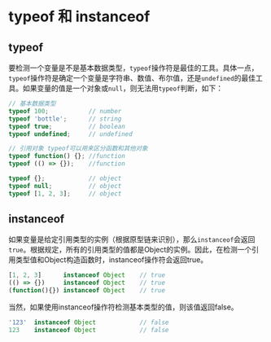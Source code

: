 # typeof 和 instanceof

## typeof

要检测一个变量是不是基本数据类型，`typeof`操作符是最佳的工具。具体一点，`typeof`操作符是确定一个变量是字符串、数值、布尔值，还是`undefined`的最佳工具。如果变量的值是一个对象或`null`，则无法用`typeof`判断，如下：

```js
// 基本数据类型
typeof 100;           // number
typeof 'bottle';      // string
typeof true;          // boolean
typeof undefined;     // undefined

// 引用对象 typeof可以用来区分函数和其他对象
typeof function() {}; //function
typeof (() => {});    //function

typeof {};            // object
typeof null;          // object
typeof [1, 2, 3];     // object
```

## instanceof

如果变量是给定引用类型的实例（根据原型链来识别），那么`instanceof`会返回`true`。根据规定，所有的引用类型的值都是Object的实例。因此，在检测一个引用类型值和Object构造函数时，instanceof操作符会返回true。
```js
[1, 2, 3]      instanceof Object    // true
(() => {})     instanceof Object    // true
(function(){}) instanceof Object    // true
```
当然，如果使用instanceof操作符检测基本类型的值，则该值返回false。
```js
'123'  instanceof Object            // false
123    instanceof Object            // false
```